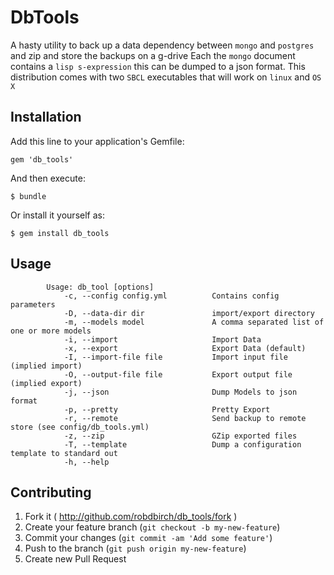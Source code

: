 # DbTools

A hasty utility to back up a data dependency between `mongo` and `postgres` and zip and store the backups on a g-drive
Each the `mongo` document contains a `lisp s-expression` this can be dumped to a json format. 
This distribution comes with two `SBCL` executables that will work on `linux` and `OS X`

## Installation

Add this line to your application's Gemfile:

    gem 'db_tools'

And then execute:

    $ bundle

Or install it yourself as:

    $ gem install db_tools

## Usage

            Usage: db_tool [options]
                -c, --config config.yml          Contains config parameters
                -D, --data-dir dir               import/export directory
                -m, --models model               A comma separated list of one or more models
                -i, --import                     Import Data
                -x, --export                     Export Data (default)
                -I, --import-file file           Import input file (implied import)
                -O, --output-file file           Export output file (implied export)
                -j, --json                       Dump Models to json format
                -p, --pretty                     Pretty Export
                -r, --remote                     Send backup to remote store (see config/db_tools.yml)
                -z, --zip                        GZip exported files
                -T, --template                   Dump a configuration template to standard out
                -h, --help

## Contributing

1. Fork it ( http://github.com/robdbirch/db_tools/fork )
2. Create your feature branch (`git checkout -b my-new-feature`)
3. Commit your changes (`git commit -am 'Add some feature'`)
4. Push to the branch (`git push origin my-new-feature`)
5. Create new Pull Request
